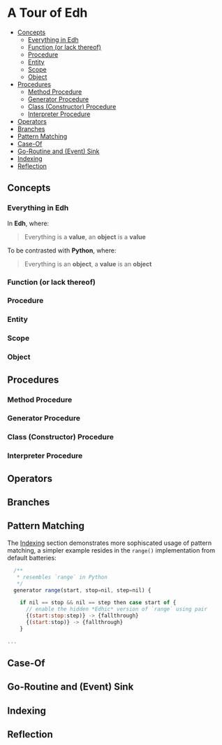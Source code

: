 # A Tour of Edh

- [Concepts](#concepts)
  - [Everything in Edh](#everything-in-edh)
  - [Function (or lack thereof)](#function-or-lack-thereof)
  - [Procedure](#procedure)
  - [Entity](#entity)
  - [Scope](#scope)
  - [Object](#object)
- [Procedures](#procedures)
  - [Method Procedure](#method-procedure)
  - [Generator Procedure](#generator-procedure)
  - [Class (Constructor) Procedure](#class-constructor-procedure)
  - [Interpreter Procedure](#interpreter-procedure)
- [Operators](#operators)
- [Branches](#branches)
- [Pattern Matching](#pattern-matching)
- [Case-Of](#case-of)
- [Go-Routine and (Event) Sink](#go-routine-and-event-sink)
- [Indexing](#indexing)
- [Reflection](#reflection)

## Concepts

### Everything in Edh

In **Edh**, where:

> Everything is a **value**,
> an **object** is a **value**

To be contrasted with **Python**, where:

> Everything is an **object**,
> a **value** is an **object**

### Function (or lack thereof)

### Procedure

### Entity

### Scope

### Object

## Procedures

### Method Procedure

### Generator Procedure

### Class (Constructor) Procedure

### Interpreter Procedure

## Operators

## Branches

## Pattern Matching

The [Indexing](#indexing) section demonstrates more sophiscated usage
of pattern matching, a simpler example resides in the `range()`
implementation from default batteries:

```javascript
  /**
   * resembles `range` in Python
   */
  generator range(start, stop=nil, step=nil) {

    if nil == stop && nil == step then case start of {
      // enable the hidden *Edhic* version of `range` using pair
      {(start:stop:step)} -> {fallthrough}
      {(start:stop)} -> {fallthrough}
    }

...
```

## Case-Of

## Go-Routine and (Event) Sink

## Indexing

## Reflection
